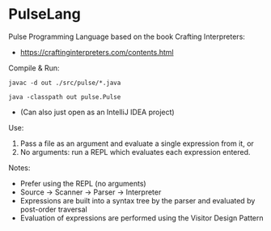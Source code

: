 # PulseLang

Pulse Programming Language based on the book Crafting Interpreters: 
 - https://craftinginterpreters.com/contents.html 

Compile & Run:

```
javac -d out ./src/pulse/*.java
``` 
```
java -classpath out pulse.Pulse
```
- (Can also just open as an IntelliJ IDEA project)

Use:
 1. Pass a file as an argument and evaluate a single expression from it, or
 2. No arguments: run a REPL which evaluates each expression entered.

Notes:
 - Prefer using the REPL (no arguments)
 - Source -> Scanner -> Parser -> Interpreter
 - Expressions are built into a syntax tree by the parser and evaluated by post-order traversal
 - Evaluation of expressions are performed using the Visitor Design Pattern

